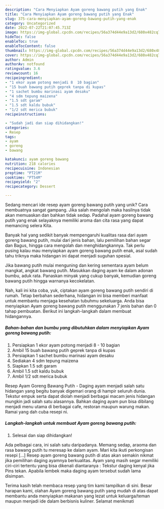 ```yaml
---
description: "Cara Menyiapkan Ayam goreng bawang putih yang Enak"
title: "Cara Menyiapkan Ayam goreng bawang putih yang Enak"
slug: 375-cara-menyiapkan-ayam-goreng-bawang-putih-yang-enak
category: Uncategorized
date: 2022-07-22T21:07:45.713Z
image: https://img-global.cpcdn.com/recipes/56a374d44e9a13d2/680x482cq70/ayam-goreng-bawang-putih-foto-resep-utama.jpg
hideToc: false
enableToc: true
enableTocContent: false
thumbnail: https://img-global.cpcdn.com/recipes/56a374d44e9a13d2/680x482cq70/ayam-goreng-bawang-putih-foto-resep-utama.jpg
cover: https://img-global.cpcdn.com/recipes/56a374d44e9a13d2/680x482cq70/ayam-goreng-bawang-putih-foto-resep-utama.jpg
author: Admin
authorAv: notfound
ratingvalue: 3.6
reviewcount: 16
recipeingredient:
- "1 ekor ayam potong menjadi 8  10 bagian"
- "15 buah bawang putih geprek tanpa di kupas"
- "1 sachet bumbu marinasi ayam desaku"
- "4 sdm tepung maizena"
- "1.5 sdt garam"
- "1.5 sdt kaldu bubuk"
- "1/2 sdt merica bubuk"
recipeinstructions:

- "Sudah jadi dan siap dihidangkan!"
categories:
- Resep
tags:
- ayam
- goreng
- bawang

katakunci: ayam goreng bawang 
nutrition: 218 calories
recipecuisine: Indonesian
preptime: "PT21M"
cooktime: "PT54M"
recipeyield: "2"
recipecategory: Dessert

---
```





Sedang mencari ide resep ayam goreng bawang putih yang unik? Cara membuatnya sangat gampang. Jika salah mengolah maka hasilnya tidak akan memuaskan dan bahkan tidak sedap. Padahal ayam goreng bawang putih yang enak selayaknya memiliki aroma dan cita rasa yang dapat memancing selera Kita.





Banyak hal yang sedikit banyak mempengaruhi kualitas rasa dari ayam goreng bawang putih, mulai dari jenis bahan, lalu pemilihan bahan segar dan Bagus, hingga cara mengolah dan menghidangkannya. Tak perlu pusing kalau mau menyiapkan ayam goreng bawang putih enak,      asal sudah tahu triknya maka hidangan ini dapat menjadi suguhan spesial.














Jika bawang putih mulai menguning dan kering sementara ayam belum mangkat, angkat bawang putih. Masukkan daging ayam ke dalam adonan bumbu, aduk rata. Panaskan minyak yang cukup banyak, kemudian goreng bawang putih hingga warnanya kecokelatan.






Nah, kali ini kita coba, yuk, ciptakan ayam goreng bawang putih sendiri di rumah. Tetap berbahan sederhana, hidangan ini bisa memberi manfaat untuk membantu menjaga kesehatan tubuhmu sekeluarga. Anda bisa menyiapkan Ayam goreng bawang putih menggunakan 7 jenis bahan dan 0 tahap pembuatan. Berikut ini langkah-langkah dalam membuat hidangannya.

<!--inarticleads1-->

##### Bahan-bahan dan bumbu yang dibutuhkan dalam menyiapkan Ayam goreng bawang putih:

1. Persiapkan 1 ekor ayam potong menjadi 8 - 10 bagian
1. Ambil 15 buah bawang putih geprek tanpa di kupas
1. Persiapkan 1 sachet bumbu marinasi ayam desaku
1. Sediakan 4 sdm tepung maizena
1. Siapkan 1.5 sdt garam
1. Ambil 1.5 sdt kaldu bubuk
1. Ambil 1/2 sdt merica bubuk


Resep Ayam Goreng Bawang Putih - Daging ayam menjadi salah satu hidangan yang begitu banyak digemari orang di hampir seluruh dunia. Tekstur empuk serta dapat diolah menjadi berbagai macam jenis hidangan mungkin jadi salah satu alasannya. Bahkan daging ayam pun bisa dibilang menjadi menu utama di berbagai cafe, restoran maupun warung makan. Ramai yang dah cuba resepi ni. 

<!--inarticleads2-->

##### Langkah-langkah untuk membuat Ayam goreng bawang putih:


1. Selesai dan siap dihidangkan!

Ada pelbagai cara, ini salah satu daripadanya. Memang sedap, araoma dan rasa bawang putih tu meresap ke dalam ayam. Mari kita ikuti perkongisan resepi […] Resep ayam goreng bawang putih di atas akan semakin nikmat jika pemilihan daging ayamnya berkualitas. Ayam yang masih segar memiliki ciri-ciri tertentu yang bisa dikenali diantaranya : Tekstur daging kenyal jika Pins tekan. Apabila lembek maka daging ayam tersebut sudah lama disimpan. 

Terima kasih telah membaca resep yang tim kami tampilkan di sini. Besar harapan kami, olahan Ayam goreng bawang putih yang mudah di atas dapat membantu anda menyiapkan makanan yang lezat untuk keluarga/teman maupun menjadi ide dalam berbisnis kuliner. Selamat menikmati
